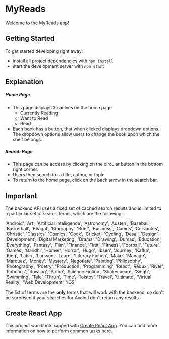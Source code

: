 # MyReads

Welcome to the MyReads app!

## Getting Started

To get started developing right away:

* install all project dependencies with `npm install`
* start the development server with `npm start`

## Explanation

##### Home Page
* This page displays 3 shelves on the home page
   * Currently Reading
   * Want to Read
   * Read
* Each book has a button, that when clicked displays dropdown options. The dropdown options allow users to change the book upon which the shelf belongs.

##### Search Page
* This page can be access by clicking on the circular button in the bottom right corner.
* Users then search for a title, author, or topic
* To return to the home page, click on the back arrow in the search bar.

## Important
The backend API uses a fixed set of cached search results and is limited to a particular set of search terms, which are the following:

'Android', 'Art', 'Artificial Intelligence', 'Astronomy', 'Austen', 'Baseball', 'Basketball', 'Bhagat', 'Biography', 'Brief', 'Business', 'Camus', 'Cervantes', 'Christie', 'Classics', 'Comics', 'Cook', 'Cricket', 'Cycling', 'Desai', 'Design', 'Development', 'Digital Marketing', 'Drama', 'Drawing', 'Dumas', 'Education', 'Everything', 'Fantasy', 'Film', 'Finance', 'First', 'Fitness', 'Football', 'Future', 'Games', 'Gandhi', 'Homer', 'Horror', 'Hugo', 'Ibsen', 'Journey', 'Kafka', 'King', 'Lahiri', 'Larsson', 'Learn', 'Literary Fiction', 'Make', 'Manage', 'Marquez', 'Money', 'Mystery', 'Negotiate', 'Painting', 'Philosophy', 'Photography', 'Poetry', 'Production', 'Programming', 'React', 'Redux', 'River', 'Robotics', 'Rowling', 'Satire', 'Science Fiction', 'Shakespeare', 'Singh', 'Swimming', 'Tale', 'Thrun', 'Time', 'Tolstoy', 'Travel', 'Ultimate', 'Virtual Reality', 'Web Development', 'iOS'

The list of terms are the **only** terms that will work with the backend, so don't be surprised if your searches for Axolotl don't return any results.


 ## Create React App
 This project was bootstrapped with [Create React App](https://github.com/facebookincubator/create-react-app). You can find more information on how to perform common tasks [here](https://github.com/facebookincubator/create-react-app/blob/master/packages/react-scripts/template/README.md).
